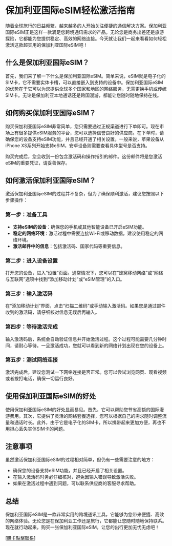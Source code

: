 # 保加利亚国际eSIM轻松激活指南

随着全球旅行的日益频繁，越来越多的人开始关注便捷的通信解决方案。保加利亚国际eSIM正是这样一款满足您跨境通讯需求的产品。无论您是商务出差还是旅游探险，它都能为您提供稳定、高效的网络连接。今天就让我们一起来看看如何轻松激活这款超实用的保加利亚国际eSIM吧！

## 什么是保加利亚国际eSIM？

首先，我们来了解一下什么是保加利亚国际eSIM。简单来说，eSIM就是电子化的SIM卡，它不需要实体卡槽，可以直接嵌入到支持的设备中。保加利亚国际eSIM的优势在于它可以为您提供全球多个国家和地区的网络服务，无需更换手机或传统SIM卡。无论是保加利亚本地通话还是跨国漫游，都能让您随时随地保持在线。

## 如何购买保加利亚国际eSIM？

购买保加利亚国际eSIM非常简单，您只需要通过正规渠道进行下单即可。现在市场上有很多提供eSIM服务的平台，您可以选择信誉良好的供应商。在下单时，请确保您的设备支持eSIM功能，并且已经开通了相关设置。一般来说，苹果设备从iPhone XS系列开始支持eSIM，安卓设备则需要查看具体型号是否支持。

购买完成后，您会收到一份包含激活码和操作指引的邮件。这份邮件将是您激活eSIM的重要凭证，请妥善保存。

## 如何激活保加利亚国际eSIM？

激活保加利亚国际eSIM的过程并不复杂，但为了确保顺利激活，建议您按照以下步骤操作：

### 第一步：准备工具
- **支持eSIM的设备**：确保您的手机或其他智能设备已开启eSIM功能。
- **稳定的网络环境**：激活过程中需要连接Wi-Fi或移动数据，建议使用稳定的网络环境。
- **激活邮件中的信息**：包括激活码、国家代码等重要信息。

### 第二步：进入设备设置
打开您的设备，进入“设置”页面。通常情况下，您可以在“蜂窝移动网络”或“网络与互联网”选项中找到“添加移动计划”或“eSIM管理”的入口。

### 第三步：输入激活码
在“添加移动计划”界面，点击“扫描二维码”或手动输入激活码。如果您是通过邮件收到的激活码，请仔细核对信息无误后再输入。

### 第四步：等待激活完成
输入激活码后，系统会自动验证信息并开始激活过程。这个过程可能需要几分钟时间，请耐心等待。一旦激活成功，您就可以看到新的网络计划出现在您的设备上。

### 第五步：测试网络连接
激活完成后，建议您测试一下网络连接是否正常。您可以尝试浏览网页、观看视频或者拨打电话，确保一切运行良好。

## 使用保加利亚国际eSIM的好处

使用保加利亚国际eSIM的好处显而易见。首先，它可以帮助您节省高额的国际漫游费用。其次，它提供了灵活的网络套餐选择，您可以根据自己的需求随时调整流量和通话时长。此外，由于它是电子化的SIM卡，所以携带起来更加方便，再也不用担心丢失实体SIM卡的问题。

## 注意事项

虽然激活保加利亚国际eSIM的过程相对简单，但仍有一些需要注意的地方：

- 确保您的设备支持eSIM功能，并且已经开启了相关设置。
- 在输入激活码时务必仔细核对，避免因输入错误导致激活失败。
- 如果在激活过程中遇到问题，可以联系供应商的客服寻求帮助。

## 总结

保加利亚国际eSIM是一款非常实用的跨境通讯工具，它能够为您带来便捷、高效的网络体验。无论您是在保加利亚工作还是旅行，它都能让您随时随地保持联系。现在就行动起来，购买一张保加利亚国际eSIM，让您的出行更加无忧无虑吧！

[[購卡點擊聯系](https://t.me/s/esim1088)]